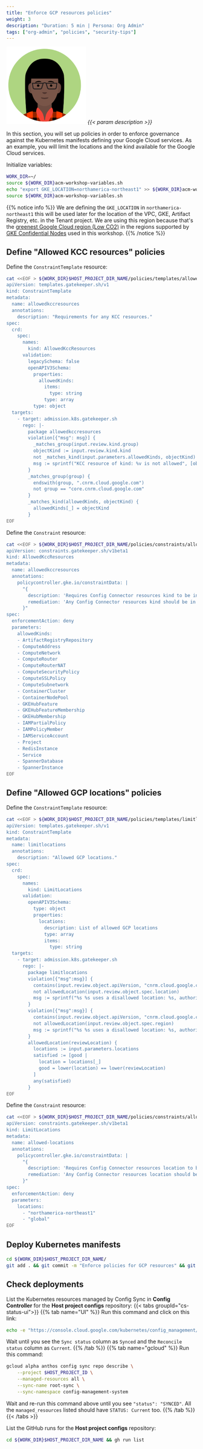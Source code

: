 ```yaml
---
title: "Enforce GCP resources policies"
weight: 3
description: "Duration: 5 min | Persona: Org Admin"
tags: ["org-admin", "policies", "security-tips"]
---
```

![Org Admin](/images/org-admin.png)
_{{< param description >}}_

In this section, you will set up policies in order to enforce governance against the Kubernetes manifests defining your Google Cloud services. As an example, you will limit the locations and the kind available for the Google Cloud services.

Initialize variables:
```Bash
WORK_DIR=~/
source ${WORK_DIR}acm-workshop-variables.sh
echo "export GKE_LOCATION=northamerica-northeast1" >> ${WORK_DIR}acm-workshop-variables.sh
source ${WORK_DIR}acm-workshop-variables.sh
```
{{% notice info %}}
We are defining the `GKE_LOCATION` in `northamerica-northeast1` this will be used later for the location of the VPC, GKE, Artifact Registry, etc. in the Tenant project. We are using this region because that's the [greenest Google Cloud region (Low CO2)](https://cloud.google.com/sustainability/region-carbon) in the regions supported by [GKE Confidential Nodes](https://cloud.google.com/kubernetes-engine/docs/how-to/confidential-gke-nodes#availability) used in this workshop.
{{% /notice %}}

## Define "Allowed KCC resources" policies

Define the `ConstraintTemplate` resource:
```Bash
cat <<EOF > ${WORK_DIR}$HOST_PROJECT_DIR_NAME/policies/templates/allowedkccresources.yaml
apiVersion: templates.gatekeeper.sh/v1
kind: ConstraintTemplate
metadata:
  name: allowedkccresources
  annotations:
    description: "Requirements for any KCC resources."
spec:
  crd:
    spec:
      names:
        kind: AllowedKccResources
      validation:
        legacySchema: false
        openAPIV3Schema:
          properties:
            allowedKinds:
              items:
                type: string
              type: array
          type: object
  targets:
    - target: admission.k8s.gatekeeper.sh
      rego: |-
        package allowedkccresources
        violation[{"msg": msg}] {
          _matches_group(input.review.kind.group)
          objectKind := input.review.kind.kind
          not _matches_kind(input.parameters.allowedKinds, objectKind)
          msg := sprintf("KCC resource of kind: %v is not allowed", [objectKind])
        }
        _matches_group(group) {
          endswith(group, ".cnrm.cloud.google.com")
          not group == "core.cnrm.cloud.google.com"
        }
        _matches_kind(allowedKinds, objectKind) {
          allowedKinds[_] = objectKind
        }
EOF
```

Define the `Constraint` resource:
```Bash
cat <<EOF > ${WORK_DIR}$HOST_PROJECT_DIR_NAME/policies/constraints/allowed-kcc-resources.yaml
apiVersion: constraints.gatekeeper.sh/v1beta1
kind: AllowedKccResources
metadata:
  name: allowedkccresources
  annotations:
    policycontroller.gke.io/constraintData: |
      "{
        description: 'Requires Config Connector resources kind to be in the specified list.',
        remediation: 'Any Config Connector resources kind should be in the specified list, they are the only Config Connector resources kind allowed.'
      }"
spec:
  enforcementAction: deny
  parameters:
    allowedKinds:
    - ArtifactRegistryRepository
    - ComputeAddress
    - ComputeNetwork
    - ComputeRouter
    - ComputeRouterNAT
    - ComputeSecurityPolicy
    - ComputeSSLPolicy
    - ComputeSubnetwork
    - ContainerCluster
    - ContainerNodePool
    - GKEHubFeature
    - GKEHubFeatureMembership
    - GKEHubMembership
    - IAMPartialPolicy
    - IAMPolicyMember
    - IAMServiceAccount
    - Project
    - RedisInstance
    - Service
    - SpannerDatabase
    - SpannerInstance
EOF
```

## Define "Allowed GCP locations" policies

Define the `ConstraintTemplate` resource:
```Bash
cat <<EOF > ${WORK_DIR}$HOST_PROJECT_DIR_NAME/policies/templates/limitlocations.yaml
apiVersion: templates.gatekeeper.sh/v1
kind: ConstraintTemplate
metadata:
  name: limitlocations
  annotations:
    description: "Allowed GCP locations."
spec:
  crd:
    spec:
      names:
        kind: LimitLocations
      validation:
        openAPIV3Schema:
          type: object
          properties:
            locations:
              description: List of allowed GCP locations
              type: array
              items:
                type: string
  targets:
    - target: admission.k8s.gatekeeper.sh
      rego: |-
        package limitlocations
        violation[{"msg":msg}] {
          contains(input.review.object.apiVersion, "cnrm.cloud.google.com")
          not allowedLocation(input.review.object.spec.location)
          msg := sprintf("%s %s uses a disallowed location: %s, authorized locations are: %s", [input.review.object.kind, input.review.object.metadata.name, input.review.object.spec.location, input.parameters.locations])
        }
        violation[{"msg":msg}] {
          contains(input.review.object.apiVersion, "cnrm.cloud.google.com")
          not allowedLocation(input.review.object.spec.region)
          msg := sprintf("%s %s uses a disallowed location: %s, authorized locations are: %s", [input.review.object.kind, input.review.object.metadata.name, input.review.object.spec.region, input.parameters.locations])
        }
        allowedLocation(reviewLocation) {
          locations := input.parameters.locations
          satisfied := [good |
            location = locations[_]
            good = lower(location) == lower(reviewLocation)
          ]
          any(satisfied)
        }
EOF
```

Define the `Constraint` resource:
```Bash
cat <<EOF > ${WORK_DIR}$HOST_PROJECT_DIR_NAME/policies/constraints/allowed-locations.yaml
apiVersion: constraints.gatekeeper.sh/v1beta1
kind: LimitLocations
metadata:
  name: allowed-locations
  annotations:
    policycontroller.gke.io/constraintData: |
      "{
        description: 'Requires Config Connector resources location to be in the specified list.',
        remediation: 'Any Config Connector resources location should be in the specified list, they are the only Config Connector resources location allowed.'
      }"
spec:
  enforcementAction: deny
  parameters:
    locations:
      - "northamerica-northeast1"
      - "global"
EOF
```

## Deploy Kubernetes manifests

```Bash
cd ${WORK_DIR}$HOST_PROJECT_DIR_NAME/
git add . && git commit -m "Enforce policies for GCP resources" && git push origin main
```

## Check deployments

List the Kubernetes resources managed by Config Sync in **Config Controller** for the **Host project configs** repository:
{{< tabs groupId="cs-status-ui">}}
{{% tab name="UI" %}}
Run this command and click on this link:
```Bash
echo -e "https://console.cloud.google.com/kubernetes/config_management/packages?project=${HOST_PROJECT_ID}"
```
Wait until you see the `Sync status` column as `Synced` and the `Reconcile status` column as `Current`.
{{% /tab %}}
{{% tab name="gcloud" %}}
Run this command:
```Bash
gcloud alpha anthos config sync repo describe \
    --project $HOST_PROJECT_ID \
    --managed-resources all \
    --sync-name root-sync \
    --sync-namespace config-management-system
```
Wait and re-run this command above until you see `"status": "SYNCED"`. All the `managed_resources` listed should have `STATUS: Current` too.
{{% /tab %}}
{{< /tabs >}}

List the GitHub runs for the **Host project configs** repository:
```Bash
cd ${WORK_DIR}$HOST_PROJECT_DIR_NAME && gh run list
```